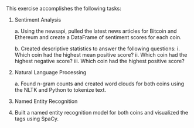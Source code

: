 This exercise accomplishes the following tasks:

1. Sentiment Analysis

   a. Using the newsapi, pulled the latest news articles for Bitcoin and Ethereum and create a DataFrame of sentiment scores for each coin.
   
   b. Created descriptive statistics to answer the following questions:
      i.   Which coin had the highest mean positive score?
      ii.  Which coin had the highest negative score?
      iii. Which coin had the highest positive score? 
      
2. Natural Language Processing
   
   a. Found n-gram counts and created word clouds for both coins using the NLTK and Python to tokenize text.
   
3. Named Entity Recognition

4. Built a named entity recognition model for both coins and visualized the tags using SpaCy.
